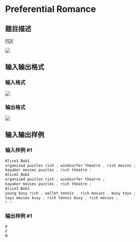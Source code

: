 # Preferential Romance

## 题目描述

[problemUrl]: https://uva.onlinejudge.org/index.php?option=com_onlinejudge&Itemid=8&category=226&page=show_problem&problem=2945

[PDF](https://uva.onlinejudge.org/external/118/p11845.pdf)

![](https://cdn.luogu.com.cn/upload/vjudge_pic/UVA11845/6869ed8aee51e45449e8a312a59a50ece8be061a.png)

## 输入输出格式

### 输入格式

![](https://cdn.luogu.com.cn/upload/vjudge_pic/UVA11845/a966f31cd8e1534b81c0c27358581305ba9456a1.png)

### 输出格式

![](https://cdn.luogu.com.cn/upload/vjudge_pic/UVA11845/f25b05056a6b3046918407378269a6295ba892ea.png)

## 输入输出样例

### 输入样例 #1

```cpp
Alice1 Bob1
organized puzzles rich , windsurfer theatre , rich movies ;
kayaker movies puzzles , rich theatre ;
Alice2 Bob2
organized puzzles rich , windsurfer theatre ;
kayaker movies puzzles , rich theatre ;
Alice3 Bob3
young busy rich , wallet tennis , rich movies , busy toys ;
toys movies busy , rich tennis busy , rich movies ;
* *
```


### 输出样例 #1

```cpp
P
F
N
```



